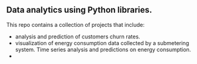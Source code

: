 ## Data analytics using Python libraries. 
This repo contains a collection of projects that include: <br/>
- analysis and prediction of customers churn rates. 
- visualization of energy consumption data collected by a submetering system. Time series analysis and predictions on energy consumption. 
- 
